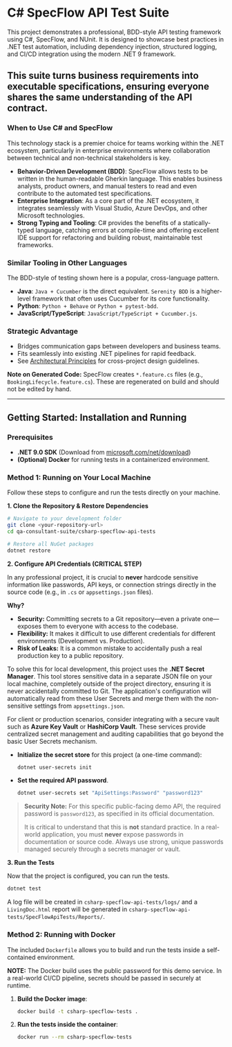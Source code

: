 # C# SpecFlow API Test Suite

This project demonstrates a professional, BDD-style API testing framework using C#, SpecFlow, and NUnit. It is designed to showcase best practices in .NET test automation, including dependency injection, structured logging, and CI/CD integration using the modern .NET 9 framework.

This suite turns business requirements into executable specifications, ensuring everyone shares the same understanding of the API contract.
---

### When to Use C# and SpecFlow

This technology stack is a premier choice for teams working within the .NET ecosystem, particularly in enterprise environments where collaboration between technical and non-technical stakeholders is key.

* **Behavior-Driven Development (BDD)**: SpecFlow allows tests to be written in the human-readable Gherkin language. This enables business analysts, product owners, and manual testers to read and even contribute to the automated test specifications.
* **Enterprise Integration**: As a core part of the .NET ecosystem, it integrates seamlessly with Visual Studio, Azure DevOps, and other Microsoft technologies.
* **Strong Typing and Tooling**: C# provides the benefits of a statically-typed language, catching errors at compile-time and offering excellent IDE support for refactoring and building robust, maintainable test frameworks.

### Similar Tooling in Other Languages

The BDD-style of testing shown here is a popular, cross-language pattern.
* **Java**: `Java + Cucumber` is the direct equivalent. `Serenity BDD` is a higher-level framework that often uses Cucumber for its core functionality.
* **Python**: `Python + Behave` or `Python + pytest-bdd`.
* **JavaScript/TypeScript**: `JavaScript/TypeScript + Cucumber.js`.
  
### Strategic Advantage
- Bridges communication gaps between developers and business teams.
- Fits seamlessly into existing .NET pipelines for rapid feedback.
- See [Architectural Principles](../ARCHITECTURAL_PRINCIPLES.md) for cross-project design guidelines.

**Note on Generated Code:** SpecFlow creates `*.feature.cs` files (e.g., `BookingLifecycle.feature.cs`). These are regenerated on build and should not be edited by hand.


---

## Getting Started: Installation and Running

### Prerequisites

* **.NET 9.0 SDK** (Download from [microsoft.com/net/download](https://dotnet.microsoft.com/download))
* **(Optional) Docker** for running tests in a containerized environment.

### Method 1: Running on Your Local Machine

Follow these steps to configure and run the tests directly on your machine.

**1. Clone the Repository & Restore Dependencies**

```bash
# Navigate to your development folder
git clone <your-repository-url>
cd qa-consultant-suite/csharp-specflow-api-tests

# Restore all NuGet packages
dotnet restore
```

**2. Configure API Credentials (CRITICAL STEP)**

In any professional project, it is crucial to **never** hardcode sensitive information like passwords, API keys, or connection strings directly in the source code (e.g., in `.cs` or `appsettings.json` files).

**Why?**
* **Security:** Committing secrets to a Git repository—even a private one—exposes them to everyone with access to the codebase.
* **Flexibility:** It makes it difficult to use different credentials for different environments (Development vs. Production).
* **Risk of Leaks:** It is a common mistake to accidentally push a real production key to a public repository.

To solve this for local development, this project uses the **.NET Secret Manager**. This tool stores sensitive data in a separate JSON file on your local machine, completely outside of the project directory, ensuring it is never accidentally committed to Git. The application's configuration will automatically read from these User Secrets and merge them with the non-sensitive settings from `appsettings.json`.

For client or production scenarios, consider integrating with a secure vault such as **Azure Key Vault** or **HashiCorp Vault**. These services provide centralized secret management and auditing capabilities that go beyond the basic User Secrets mechanism.

* **Initialize the secret store** for this project (a one-time command):
    ```bash
    dotnet user-secrets init
    ```
* **Set the required API password**.
    ```bash
    dotnet user-secrets set "ApiSettings:Password" "password123"
    ```
> **Security Note:** For this specific public-facing demo API, the required password is `password123`, as specified in its official documentation.
>
> It is critical to understand that this is **not** standard practice. In a real-world application, you must **never** expose passwords in documentation or source code. Always use strong, unique passwords managed securely through a secrets manager or vault.

**3. Run the Tests**

Now that the project is configured, you can run the tests.

```bash
dotnet test
```

A log file will be created in `csharp-specflow-api-tests/logs/` and a `LivingDoc.html` report will be generated in `csharp-specflow-api-tests/SpecFlowApiTests/Reports/`.

### Method 2: Running with Docker

The included `Dockerfile` allows you to build and run the tests inside a self-contained environment.

**NOTE:** The Docker build uses the public password for this demo service. In a real-world CI/CD pipeline, secrets should be passed in securely at runtime.

1.  **Build the Docker image**:
    ```bash
    docker build -t csharp-specflow-tests .
    ```
2.  **Run the tests inside the container**:
    ```bash
    docker run --rm csharp-specflow-tests
    ```
